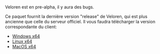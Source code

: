 Veloren est en pre-alpha, il y aura des bugs.

Ce paquet fournit la dernière version "release" de Veloren, qui est plus ancienne que celle du serveur officiel. Il vous faudra télécharger la version correspondante du client:
 * [Windows x64](https://veloren-4129.fra1.digitaloceanspaces.com/releases/0.9.0-windows.zip)
 * [Linux x64](https://veloren-4129.fra1.digitaloceanspaces.com/releases/0.9.0-linux.zip)
 * [MacOS x64](https://veloren-4129.fra1.digitaloceanspaces.com/releases/0.9.0-macos.zip)

